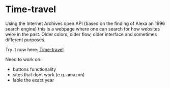 # Time-travel
Using the Internet Archives open API (based on the finding of Alexa an 1996 search engine) this is a webpage where one can search for how websites were in the past. Older colors, older flow, older interface and sometimes different purposes. 

Try it now here: [Time-travel](http://oryano.github.io/Time-travel)

Need to work on:
* buttons functionality
* sites that dont work (e.g. amazon)
* lable the exact year
